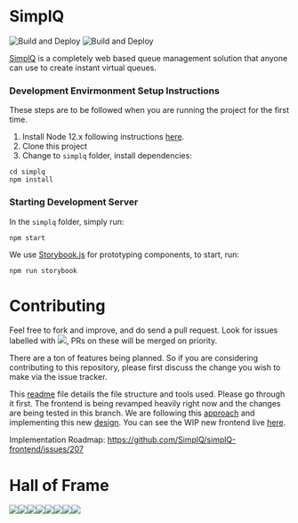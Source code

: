 # SimplQ

![Build and Deploy](https://img.shields.io/github/issues/SimplQ/simplQ-frontend)
![Build and Deploy](https://img.shields.io/github/license/SimplQ/simplQ-frontend)

[SimplQ](https://simplq.me) is a completely web based queue management solution that anyone can use to create instant virtual queues.

### Development Envirmonment Setup Instructions

These steps are to be followed when you are running the project for the first time.

1. Install Node 12.x following instructions [here](https://github.com/nodesource/distributions/blob/master/README.md#debinstall).
2. Clone this project
3. Change to `simplq` folder, install dependencies:

```
cd simplq
npm install
```

### Starting Development Server

In the `simplq` folder, simply run:

```
npm start
```

We use [Storybook.js](https://storybook.js.org/) for prototyping components, to start, run:

```
npm run storybook
```

# Contributing

Feel free to fork and improve, and do send a pull request. Look for issues labelled with ![](https://img.shields.io/github/labels/SimplQ/simplQ-frontend/You%20Can%20Do%20This), PRs on these will be merged on priority.

There are a ton of features being planned. So if you are considering contributing to this repository, please first discuss the change you wish to make via the issue tracker. 

This [readme](/simplq/readme.md) file details the file structure and tools used. Please go through it first. The frontend is being revamped heavily right now and the changes are being tested in this branch. We are following this [approach](https://github.com/SimplQ/simplQ-frontend/blob/new-frontend/simplq/readme.md) and implementing this new [design](https://xd.adobe.com/view/ad1db074-03bf-45b1-537b-98d9d524ec82-db2c/). You can see the WIP new frontend live [here](https://new.simplq.me/).

Implementation Roadmap: https://github.com/SimplQ/simplQ-frontend/issues/207

# Hall of Frame

[![](https://sourcerer.io/fame/daltonfury42/SimplQ/simplQ-frontend/images/0)](https://sourcerer.io/fame/daltonfury42/SimplQ/simplQ-frontend/links/0)[![](https://sourcerer.io/fame/daltonfury42/SimplQ/simplQ-frontend/images/1)](https://sourcerer.io/fame/daltonfury42/SimplQ/simplQ-frontend/links/1)[![](https://sourcerer.io/fame/daltonfury42/SimplQ/simplQ-frontend/images/2)](https://sourcerer.io/fame/daltonfury42/SimplQ/simplQ-frontend/links/2)[![](https://sourcerer.io/fame/daltonfury42/SimplQ/simplQ-frontend/images/3)](https://sourcerer.io/fame/daltonfury42/SimplQ/simplQ-frontend/links/3)[![](https://sourcerer.io/fame/daltonfury42/SimplQ/simplQ-frontend/images/4)](https://sourcerer.io/fame/daltonfury42/SimplQ/simplQ-frontend/links/4)[![](https://sourcerer.io/fame/daltonfury42/SimplQ/simplQ-frontend/images/5)](https://sourcerer.io/fame/daltonfury42/SimplQ/simplQ-frontend/links/5)[![](https://sourcerer.io/fame/daltonfury42/SimplQ/simplQ-frontend/images/6)](https://sourcerer.io/fame/daltonfury42/SimplQ/simplQ-frontend/links/6)[![](https://sourcerer.io/fame/daltonfury42/SimplQ/simplQ-frontend/images/7)](https://sourcerer.io/fame/daltonfury42/SimplQ/simplQ-frontend/links/7)
